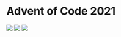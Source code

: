 # Advent of Code 2021
![](https://img.shields.io/badge/day%20📅-16-blue)
![](https://img.shields.io/badge/stars%20⭐-28-yellow)
![](https://img.shields.io/badge/days%20completed-14-red)


